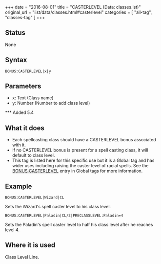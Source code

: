 +++
date = "2016-08-01"
title = "CASTERLEVEL (Data: classes.lst)"
original_url = "list/data/classes.html#casterlevel"
categories = [ "all-tag", "classes-tag" ]
+++

## Status

None

## Syntax

`BONUS:CASTERLEVEL|x|y`

## Parameters

-   x: Text (Class name)
-   y: Number (Number to add class level)



<span id="casterlevel"></span> \*\*\* Added 5.4

What it does
------------

-   Each spellcasting class should have a CASTERLEVEL bonus associated
    with it.
-   If no CASTERLEVEL bonus is present for a spell casting class, it
    will default to class level.
-   This tag is listed here for this specific use but it is a Global tag
    and has wider uses including raising the caster level of
    racial spells. See the
    [BONUS:CASTERLEVEL](/list/global/bonus/casterlevel.html) entry in
    Global tags for more information.

Example
-------

`BONUS:CASTERLEVEL|Wizard|CL`

Sets the Wizard's spell caster level to his class level.

`BONUS:CASTERLEVEL|Paladin|CL/2|PRECLASSLEVEL:Paladin=4`

Sets the Paladin's spell caster level to half his class level after he
reaches level 4.

Where it is used
----------------

Class Level Line.

